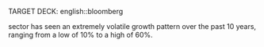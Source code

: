 TARGET DECK: english::bloomberg

sector has seen an extremely volatile growth pattern over the past 10 years, ranging from a low of 10% to a high of 60%.